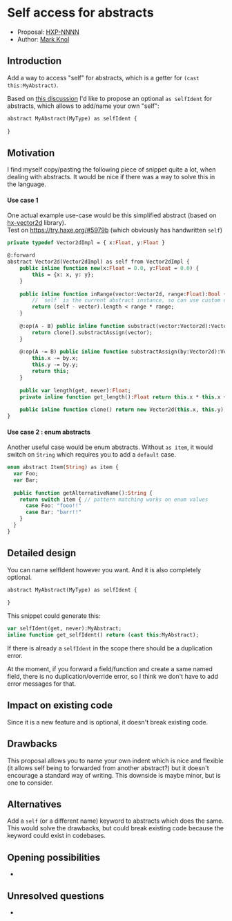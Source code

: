 # Self access for abstracts

* Proposal: [HXP-NNNN](NNNN-abstract-self-indent.md)
* Author: [Mark Knol](https://github.com/markknol)

## Introduction

Add a way to access "self" for abstracts, which is a getter for `(cast this:MyAbstract)`.

Based on [this discussion](https://github.com/HaxeFoundation/haxe/issues/8162) I'd like to propose an optional `as selfIdent` for abstracts, which allows to add/name your own "self":

```haxe
abstract MyAbstract(MyType) as selfIdent {
  
}
```

## Motivation

I find myself copy/pasting the following piece of snippet quite a lot, when dealing with abstracts.
It would be nice if there was a way to solve this in the language.


#### Use case 1 
One actual example use-case would be this simplified abstract (based on [hx-vector2d](https://github.com/markknol/hx-vector2d/blob/master/src/geom/Vector2d.hx#L89) library).  
Test on https://try.haxe.org/#5979b (which obviously has handwritten `self`)

```haxe
private typedef Vector2dImpl = { x:Float, y:Float }

@:forward
abstract Vector2d(Vector2dImpl) as self from Vector2dImpl {
    public inline function new(x:Float = 0.0, y:Float = 0.0) {
		this = {x: x, y: y};
	}
    
	public inline function inRange(vector:Vector2d, range:Float):Bool {
		// `self` is the current abstract instance, so can use custom operators
		return (self - vector).length < range * range;
	}
    
 	@:op(A - B) public inline function substract(vector:Vector2d):Vector2d {
		return clone().substractAssign(vector);
	}
    
	@:op(A -= B) public inline function substractAssign(by:Vector2d):Vector2d {
		this.x -= by.x;
		this.y -= by.y;
		return this;
	}
    
	public var length(get, never):Float;
	private inline function get_length():Float return this.x * this.x + this.y * this.y;
    
	public inline function clone() return new Vector2d(this.x, this.y);
}
```

#### Use case 2 : enum abstracts
Another useful case would be enum abstracts. Without `as item`, it would switch on `String` which requires you to add a `default` case.

```haxe
enum abstract Item(String) as item {
  var Foo;
  var Bar;
  
  public function getAlternativeName():String {
    return switch item { // pattern matching works on enum values
      case Foo: "fooo!!"
      case Bar: "barr!!"
    }
  }
}
```

## Detailed design

You can name selfIdent however you want. And it is also completely optional.

```haxe
abstract MyAbstract(MyType) as selfIdent {
  
}
```

This snippet could generate this:

```haxe
var selfIdent(get, never):MyAbstract;
inline function get_selfIdent() return (cast this:MyAbstract);
```

If there is already a `selfIdent` in the scope there should be a duplication error.

At the moment, if you forward a field/function and create a same named field,
there is no duplication/override error, so I think we don't have to add error messages for that.


## Impact on existing code

Since it is a new feature and is optional, it doesn't break existing code. 

## Drawbacks

This proposal allows you to name your own indent which is nice and flexible (it allows self being to forwarded from another abstract?) but it doesn't encourage a standard way of writing.
This downside is maybe minor, but is one to consider.

## Alternatives

Add a `self` (or a different name) keyword to abstracts which does the same. 
This would solve the drawbacks, but could break existing code because the keyword could exist in codebases.

## Opening possibilities

-

## Unresolved questions

-
